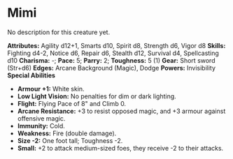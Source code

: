 # Mimi

No description for this creature yet.

**Attributes:** Agility d12+1, Smarts d10, Spirit d8, Strength d6, Vigor
d8
**Skills:** Fighting d4-2, Notice d6, Repair d6, Stealth d12, Survival
d4, Spellcasting d10
**Charisma:** -; **Pace:** 5; **Parry:** 2; **Toughness:** 5 (1)
**Gear:** Short sword (Str+d6)
**Edges:** Arcane Background (Magic), Dodge
**Powers:** Invisibility
**Special Abilities**

- **Armour +1:** White skin.
- **Low Light Vision:** No penalties for dim or dark lighting.
- **Flight:** Flying Pace of 8" and Climb 0.
- **Arcane Resistance:** +3 to resist opposed magic, and +3 armour
against offensive magic.
- **Immunity:** Cold.
- **Weakness:** Fire (double damage).
- **Size -2:** One foot tall; Toughness -2.
- **Small:** +2 to attack medium-sized foes, they receive -2 to their
attacks.
